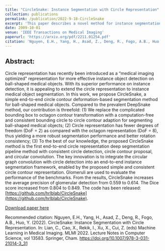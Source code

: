 ```yaml
---
title: "CircleSnake: Instance Segmentation with Circle Representation"
collection: publications
permalink: /publication/2022-9-18-CircleSnake
excerpt: 'This paper describes a novel method for instance segmentation within medical imaging.'
date: 2009-10-01
venue: 'IEEE Transactions on Medical Imaging'
paperurl: 'https://arxiv.org/pdf/2211.01254.pdf'
citation: 'Nguyen, E.H., Yang, H., Asad, Z., Deng, R., Fogo, A.B., Huo, Y. (2022). CircleSnake: Instance Segmentation with Circle Representation. In: Lian, C., Cao, X., Rekik, I., Xu, X., Cui, Z. (eds) Machine Learning in Medical Imaging. MLMI 2022. Lecture Notes in Computer Science, vol 13583. Springer, Cham. https://doi.org/10.1007/978-3-031-21014-3_31'
---
```

## Abstract:
Circle representation has recently been introduced as a “medical imaging optimized" representation for more effective instance object detection on ball-shaped medical objects. With its superior performance on instance detection, it is appealing to extend the circle representation to instance medical object segmentation. In this work, we propose CircleSnake, a simple end-to-end circle contour deformation-based segmentation method for ball-shaped medical objects. Compared to the prevalent DeepSnake method, our contribution is threefold: (1) We replace the complicated bounding box to octagon contour transformation with a computation-free and consistent bounding circle to circle contour adaption for segmenting ball-shaped medical objects; (2) Circle representation has fewer degrees of freedom (DoF = 2) as compared with the octagon representation (DoF = 8), thus yielding a more robust segmentation performance and better rotation consistency; (3) To the best of our knowledge, the proposed CircleSnake method is the first end-to-end circle representation deep segmentation pipeline method with consistent circle detection, circle contour proposal, and circular convolution. The key innovation is to integrate the circular graph convolution with circle detection into an end-to-end instance segmentation framework, enabled by the proposed simple and consistent circle contour representation. Glomeruli are used to evaluate the performance of the benchmarks. From the results, CircleSnake increases the average precision of glomerular detection from 0.559 to 0.614. The Dice score increased from 0.804 to 0.849. The code has been released: [https://github.com/hrlblab/CircleSnake](https://github.com/hrlblab/CircleSnake).

[Download paper here](https://arxiv.org/pdf/2211.01254.pdf)

Recommended citation: Nguyen, E.H., Yang, H., Asad, Z., Deng, R., Fogo, A.B., Huo, Y. (2022). CircleSnake: Instance Segmentation with Circle Representation. In: Lian, C., Cao, X., Rekik, I., Xu, X., Cui, Z. (eds) Machine Learning in Medical Imaging. MLMI 2022. Lecture Notes in Computer Science, vol 13583. Springer, Cham. https://doi.org/10.1007/978-3-031-21014-3_31